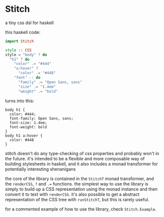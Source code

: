 # Stitch

a tiny css dsl for haskell

this haskell code:
```haskell
import Stitch

style :: CSS
style = "body" ? do
  "h1" ? do
    "color" .= "#444"
    "a:hover" ?
      "color" .= "#448"
    "font" -: do
      "family" .= "Open Sans, sans"
      "size" .= "1.4em"
      "weight" .= "bold"
```

turns into this:
```
body h1 {
  color: #444;
  font-family: Open Sans, sans;
  font-size: 1.4em;
  font-weight: bold
}
body h1 a:hover {
  color: #448
}
```

stitch doesn't do any type-checking of css properties and probably won't in the future. it's intended to be a flexible and more composable way of building stylesheets in haskell, and it also includes a monad transformer for potentially interesting shenanigans

the core of the library is contained in the `StitchT` monad transformer, and the `renderCSS`, `?` and `.=` functions. the simplest way to use the library is simply to build up a CSS representation using the monad instance and then convert it to text with `renderCSS`. it's also possible to get a abstract representation of the CSS tree with `runStitchT`, but this is rarely useful.

for a commented example of how to use the library, check `Stitch.Example`.
